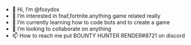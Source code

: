 - 👋 Hi, I’m @foxydox
- 👀 I’m interested in fnaf,fortnite.anything game related really 
- 🌱 I’m currently learning how to code bots and to create a game 
- 💞️ I’m looking to collaborate on anything 
- 📫 How to reach me put BOUNTY HUNTER RENDER#8721 on discord 

<!---
foxydox/foxydox is a ✨ special ✨ repository because its `README.md` (this file) appears on your GitHub profile.
You can click the Preview link to take a look at your changes.
--->
